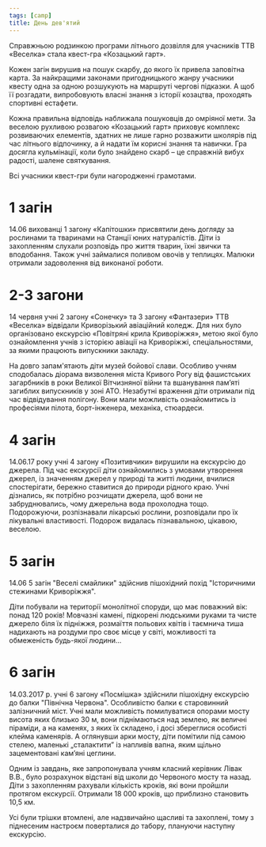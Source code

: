 ```yaml
---
tags: [camp]
title: День дев'ятий
---
```


Справжньою родзинкою програми літнього дозвілля для учасників ТТВ «Веселка» стала квест-гра «Козацький гарт».

Кожен загін вирушив на пошук скарбу, до якого їх привела заповітна карта. За найкращими законами пригодницького жанру учасники квесту одна за одною розшукують на маршруті чергові підказки. А щоб її розгадати, випробовують власні знання з історії козацтва, проходять спортивні естафети.

Кожна правильна відповідь наближала пошуковців до омріяної мети. За веселою рухливою розвагою «Козацький гарт» приховує комплекс розвиваючих елементів, здатних не лише гарно розважити школярів під час літнього відпочинку, а й надати їм корисні знання та навички. Гра досягла кульмінації, коли було знайдено скарб – це справжній вибух радості, шалене святкування.

Всі учасники квест-гри були нагородженні грамотами.

<slideshow id="72157685079677705"></slideshow>

# 1 загін

14.06 вихованці 1 загону «Капітошки» присвятили день догляду за рослинами та тваринами на Станції юних натуралістів. Діти із захопленням слухали розповідь про життя тварин, їхні звички та вподобання. Також учні займалися поливом овочів у теплицях. Малюки отримали задоволення від виконаної роботи.

<slideshow id="72157685121195555"></slideshow>

# 2-3 загони

14 червня учні 2 загону «Сонечку» та 3 загону «Фантазери» ТТВ «Веселка» відвідали Криворізький авіаційний коледж. Для них було організовано екскурсію «Повітряні крила Криворіжжя», метою якої було ознайомлення учнів з історією авіації на Криворіжжі, спеціальностями, за якими працюють випускники закладу.

На довго запам'ятають діти музей бойової слави. Особливо учням сподобалась діорама визволення міста Кривого Рогу від фашистських загарбників в роки Великої Вітчизняної війни та вшанування пам’яті загиблих випускників у зоні АТО. Незабутні враження діти отримали під час відвідування полігону. Вони мали можливість ознайомитись із професіями пілота, борт-інженера, механіка, стюардеси.

<slideshow id="72157682069098212"></slideshow>

# 4 загін

14.06.17 року учні 4 загону «Позитивчики» вирушили на екскурсію до джерела. Під час екскурсії діти ознайомились з умовами утворення джерел, із значенням джерел у природі та житті людини, вчилися спостерігати, бережно ставитися до природи рідного краю. Учні дізнались, як потрібно розчищати джерела, щоб вони не забруднювались, чому джерельна вода прохолодна тощо. Подорожуючи, розпізнавали лікарські рослини, розповідали про їх лікувальні властивості. Подорож видалась пізнавальною, цікавою, веселою.

<slideshow id="72157682809089351"></slideshow>

# 5 загін

14.06 5 загін "Веселі смайлики" здійснив пішохідний похід "Історичними стежинами Криворіжжя".

Діти побували на території монолітної споруди, що має поважний вік: понад 120 років!
Мовчазні камені, підкорені людськими руками та чисте джерело біля їх підніжжя, розмаїття польових квітів
і таємнича тиша надихають на роздуми про своє місце у світі, можливості та обмеженість будь-якої людини...

<slideshow id="72157685022818536"></slideshow>

# 6 загін

14.03.2017 р. учні 6 загону «Посмішка» здійснили пішохідну екскурсію до балки "Північна Червона". Особливістю балки є старовинний залізничний міст. Учні мали можливість помилуватися опорами мосту висота яких близько 30 м, вони піднімаються над землею, як величні піраміди, а на каменях, з яких їх складено, і досі збереглися особисті клейма каменярів. А оглянувши арки мосту, діти помітили під самою стелею, маленькі „сталактити” із напливів вапна, яким щільно зацементовані кам’яні цеглини.

Одним із завдань, яке запропонувала учням класний керівник Лівак В.В., було розрахунок відстані від школи до Червоного мосту та назад. Діти з захопленням рахували кількість кроків, які вони пройшли протягом екскурсії. Отримали 18 000 кроків, що приблизно становить 10,5 км.

Усі були трішки втомлені, але надзвичайно щасливі та захоплені, тому з піднесеним настроєм поверталися до табору, плануючи наступну екскурсію.

<slideshow id="72157683053786700"></slideshow>
